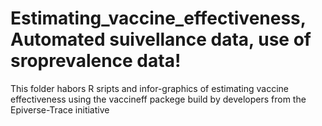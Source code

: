 # Estimating_vaccine_effectiveness, Automated suivellance data, use of sroprevalence data!
 This folder habors  R sripts and infor-graphics of estimating vaccine effectiveness using the vaccineff packege build by developers from the  Epiverse-Trace initiative
